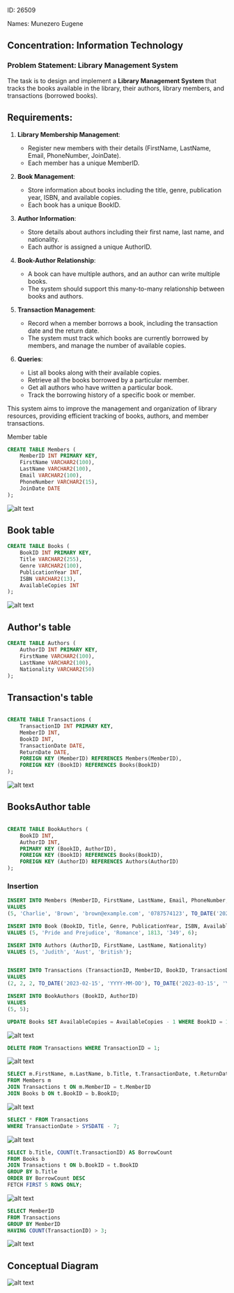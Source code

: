 ID: 26509

Names: Munezero Eugene

## Concentration: Information Technology

### Problem Statement: Library Management System

The task is to design and implement a **Library Management System** that tracks the books available in the library, their authors, library members, and transactions (borrowed books).

## Requirements:

1. **Library Membership Management**:
   - Register new members with their details (FirstName, LastName, Email, PhoneNumber, JoinDate).
   - Each member has a unique MemberID.

2. **Book Management**:
   - Store information about books including the title, genre, publication year, ISBN, and available copies.
   - Each book has a unique BookID.

3. **Author Information**:
   - Store details about authors including their first name, last name, and nationality.
   - Each author is assigned a unique AuthorID.

4. **Book-Author Relationship**:
   - A book can have multiple authors, and an author can write multiple books.
   - The system should support this many-to-many relationship between books and authors.

5. **Transaction Management**:
   - Record when a member borrows a book, including the transaction date and the return date.
   - The system must track which books are currently borrowed by members, and manage the number of available copies.

6. **Queries**:
   - List all books along with their available copies.
   - Retrieve all the books borrowed by a particular member.
   - Get all authors who have written a particular book.
   - Track the borrowing history of a specific book or member.

This system aims to improve the management and organization of library resources, providing efficient tracking of books, authors, and member transactions.

Member table
```sql
CREATE TABLE Members (
    MemberID INT PRIMARY KEY,
    FirstName VARCHAR2(100),
    LastName VARCHAR2(100),
    Email VARCHAR2(100),
    PhoneNumber VARCHAR2(15),
    JoinDate DATE
);
```
![alt text](<Members Table.PNG>)
## Book table

```sql
CREATE TABLE Books (
    BookID INT PRIMARY KEY,
    Title VARCHAR2(255),
    Genre VARCHAR2(100),
    PublicationYear INT,
    ISBN VARCHAR2(13),
    AvailableCopies INT
);
```
![alt text](booksTable.PNG)
## Author's table

```sql
CREATE TABLE Authors (
    AuthorID INT PRIMARY KEY,
    FirstName VARCHAR2(100),
    LastName VARCHAR2(100),
    Nationality VARCHAR2(50)
);
```
## Transaction's table
```sql

CREATE TABLE Transactions (
    TransactionID INT PRIMARY KEY,
    MemberID INT,
    BookID INT,
    TransactionDate DATE,
    ReturnDate DATE,
    FOREIGN KEY (MemberID) REFERENCES Members(MemberID),
    FOREIGN KEY (BookID) REFERENCES Books(BookID)
);
```
![alt text](transactionTable.PNG)
## BooksAuthor table
```sql

CREATE TABLE BookAuthors (
    BookID INT,
    AuthorID INT,
    PRIMARY KEY (BookID, AuthorID),
    FOREIGN KEY (BookID) REFERENCES Books(BookID),
    FOREIGN KEY (AuthorID) REFERENCES Authors(AuthorID)
);
```
### Insertion
```sql
INSERT INTO Members (MemberID, FirstName, LastName, Email, PhoneNumber, JoinDate)
VALUES
(5, 'Charlie', 'Brown', 'brown@example.com', '0787574123', TO_DATE('2021-08-20', 'YYYY-MM-DD'));

INSERT INTO Book (BookID, Title, Genre, PublicationYear, ISBN, AvailableCopies)
VALUES (5, 'Pride and Prejudice', 'Romance', 1813, '349', 6);

INSERT INTO Authors (AuthorID, FirstName, LastName, Nationality)
VALUES (5, 'Judith', 'Aust', 'British');


INSERT INTO Transactions (TransactionID, MemberID, BookID, TransactionDate, ReturnDate)
VALUES
(2, 2, 2, TO_DATE('2023-02-15', 'YYYY-MM-DD'), TO_DATE('2023-03-15', 'YYYY-MM-DD'));

INSERT INTO BookAuthors (BookID, AuthorID)
VALUES
(5, 5);
```
```sql
UPDATE Books SET AvailableCopies = AvailableCopies - 1 WHERE BookID = 1;
```
![alt text](updateCommand.PNG)

```sql
DELETE FROM Transactions WHERE TransactionID = 1;
```
![alt text](deleting_record.PNG)
```sql
SELECT m.FirstName, m.LastName, b.Title, t.TransactionDate, t.ReturnDate
FROM Members m
JOIN Transactions t ON m.MemberID = t.MemberID
JOIN Books b ON t.BookID = b.BookID;
```
![alt text](joinAndSubqueries.PNG)


```sql
SELECT * FROM Transactions
WHERE TransactionDate > SYSDATE - 7;
```
![alt text](finding_records_recorded_in_7days.PNG)

```sql
SELECT b.Title, COUNT(t.TransactionID) AS BorrowCount
FROM Books b
JOIN Transactions t ON b.BookID = t.BookID
GROUP BY b.Title
ORDER BY BorrowCount DESC
FETCH FIRST 5 ROWS ONLY;
```
![alt text](most_borrowed_books.PNG)

```sql
SELECT MemberID
FROM Transactions
GROUP BY MemberID
HAVING COUNT(TransactionID) > 3;
```
![alt text](borrowed_3_and_above_Books.PNG)

## Conceptual Diagram

![alt text](<conceptual erd.PNG>)
